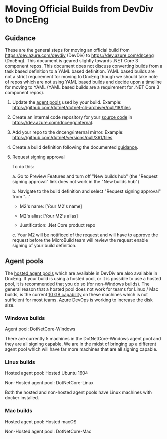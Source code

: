 # Moving Official Builds from DevDiv to DncEng

## Guidance

These are the general steps for moving an official build from https://dev.azure.com/devdiv (DevDiv) to https://dev.azure.com/dnceng (DncEng).  This document is geared slightly towards .NET Core 3 component repos.  This document does not discuss converting builds from a task based definition to a YAML based definition.  YAML based builds are not a strict requirement for moving to DncEng though we should take note of repos which are not using YAML based builds and decide upon a timeline for moving to YAML (YAML based builds are a requirement for .NET Core 3 component repos).

1. Update the [agent pools](#agent-pools) used by your build.  Example: https://github.com/dotnet/dotnet-cli-archiver/pull/18/files

2. Create an internal code repository for your [source code](https://github.com/dotnet/arcade/blob/master/Documentation/VSTS/VSTSGuidance.md#source-code) in https://dev.azure.com/dnceng/internal.

3. Add your repo to the dnceng/internal mirror. Example: https://github.com/dotnet/versions/pull/361/files

4. Create a build definition following the documented [guidance](https://github.com/dotnet/arcade/blob/master/Documentation/VSTS/VSTSGuidance.md#build-definitions).

5. Request signing approval

   To do this: 

    a. Go to Preview Features and turn off "New builds hub" (the "Request signing approval" link does not work in the "New builds hub")

    b. Navigate to the build definition and select "Request signing approval" from "..."

      - M2's name: [Your M2's name]

      - M2's alias: [Your M2's alias]

      - Justification: .Net Core product repo

    c. Your M2 will be notificed of the request and will have to approve the request before the MicroBuild team will review the request enable signing of your build definition.

## Agent pools

The [hosted agent pools](https://docs.microsoft.com/en-us/azure/devops/pipelines/agents/hosted?view=vsts&tabs=yaml) which are available in DevDiv are also available in DncEng.  If your build is using a hosted pool, or it is possible to use a hosted pool, it is recommended that you do so (for non-Windows builds).  The general reason that a hosted pool does not work for teams for Linux / Mac builds, is the current [10 GB capability](https://docs.microsoft.com/en-us/azure/devops/pipelines/agents/hosted?view=vsts&tabs=yaml#capabilities-and-limitations) on these machines which is not sufficient for most teams.  Azure DevOps is working to increase the disk size.

### Windows builds

Agent pool: DotNetCore-Windows

There are currently 5 machines in the DotNetCore-Windows agent pool and they are all signing capable.  We are in the midst of bringing up a different agent pool which will have far more machines that are all signing capable.

### Linux builds

Hosted agent pool: Hosted Ubuntu 1604

Non-Hosted agent pool: DotNetCore-Linux

Both the hosted and non-hosted agent pools have Linux machines with docker installed.

### Mac builds

Hosted agent pool: Hosted macOS

Non-Hosted agent pool: DotNetCore-Mac